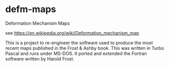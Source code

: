 defm-maps
=========

Deformation Mechanism Maps

see https://en.wikipedia.org/wiki/Deformation_mechanism_map

This is a project to re-engineer the software used to produce the most recent maps published in the 
Frost & Ashby book. This was written in Turbo Pascal and runs under MS-DOS. It ported and extended
the Fortran software written by Harold Frost.
